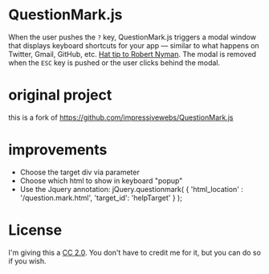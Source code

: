 # QuestionMark.js

When the user pushes the `?` key, QuestionMark.js triggers a modal window that displays keyboard shortcuts for your app &mdash; similar to what happens on Twitter, Gmail, GitHub, etc. [Hat tip to Robert Nyman](https://plus.google.com/u/0/118100898483063383963/posts/V12mRNmsiWg). The modal is removed when the `ESC` key is pushed or the user clicks behind the modal.

# original project
this is a fork of https://github.com/impressivewebs/QuestionMark.js

# improvements

* Choose the target div via parameter
* Choose which html to show in keyboard "popup"
* Use the Jquery annotation:
  jQuery.questionmark(
    {
        'html_location' : '/question.mark.html',
        'target_id': 'helpTarget'
    }
    );
    


# License
I'm giving this a [CC 2.0](http://creativecommons.org/licenses/by/2.0/). You don't have to credit me for it, but you can do so if you wish.
